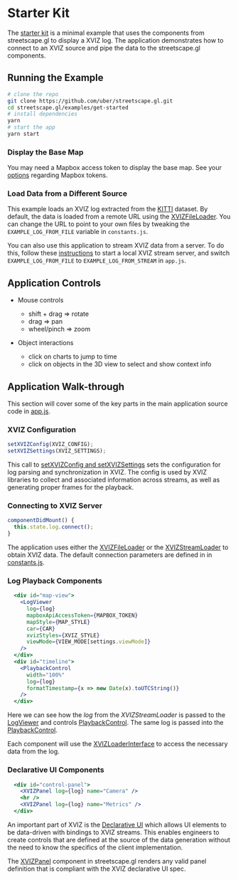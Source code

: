 # Starter Kit

The [starter kit](https://github.com/uber/streetscape.gl/tree/master/examples/get-started) is a minimal example that uses the components from streetscape.gl to display a XVIZ log. The application
demonstrates how to connect to an XVIZ source and pipe the data to the streetscape.gl components.

## Running the Example

```bash
# clone the repo
git clone https://github.com/uber/streetscape.gl.git
cd streetscape.gl/examples/get-started
# install dependencies
yarn
# start the app
yarn start
```

### Display the Base Map

You may need a Mapbox access token to display the base map. See your [options](docs/get-started/mapbox-tokens.md) regarding Mapbox tokens.

### Load Data from a Different Source

This example loads an XVIZ log extracted from the [KITTI](http://www.cvlibs.net/datasets/kitti/) dataset. By default, the data is loaded from a remote URL using the [XVIZFileLoader](docs/api-reference/xviz-file-loader.md). You can change the URL to point to your own files by tweaking the `EXAMPLE_LOG_FROM_FILE` variable in `constants.js`.

You can also use this application to stream XVIZ data from a server. To do this, follow these [instructions]() to start a local XVIZ stream server, and switch `EXAMPLE_LOG_FROM_FILE` to `EXAMPLE_LOG_FROM_STREAM` in `app.js`.


## Application Controls

- Mouse controls

  - shift + drag => rotate
  - drag => pan
  - wheel/pinch => zoom

- Object interactions
  - click on charts to jump to time
  - click on objects in the 3D view to select and show context info


## Application Walk-through

This section will cover some of the key parts in the main application source code in [app.js](https://github.com/uber/streetscape.gl/tree/master/examples/get-started/app.js).

### XVIZ Configuration

```js
setXVIZConfig(XVIZ_CONFIG);
setXVIZSettings(XVIZ_SETTINGS);
```

This call to [setXVIZConfig and setXVIZSettings](https://github.com/uber/xviz/blob/master/docs/api-reference/xviz-configuration.md) sets the configuration for log parsing and synchronization in XVIZ. The config is used by XVIZ libraries to collect and associated information across streams, as well as generating proper frames for the playback.

### Connecting to XVIZ Server

```js
componentDidMount() {
  this.state.log.connect();
}
```

The application uses either the [XVIZFileLoader](docs/api-reference/xviz-file-loader.md) or the [XVIZStreamLoader](/docs/api-reference/xviz-stream-loader.md) to obtain
XVIZ data. The default connection parameters are defined in in [constants.js](https://github.com/uber/streetscape.gl/tree/master/examples/get-started/constants.js).

### Log Playback Components

```jsx
  <div id="map-view">
    <LogViewer
      log={log}
      mapboxApiAccessToken={MAPBOX_TOKEN}
      mapStyle={MAP_STYLE}
      car={CAR}
      xvizStyles={XVIZ_STYLE}
      viewMode={VIEW_MODE[settings.viewMode]}
    />
  </div>
  <div id="timeline">
    <PlaybackControl
      width="100%"
      log={log}
      formatTimestamp={x => new Date(x).toUTCString()}
    />
  </div>
```

Here we can see how the _log_ from the _XVIZStreamLoader_ is passed to the
[LogViewer](/docs/api-reference/log-viewer.md) and controls
[PlaybackControl](/docs/api-reference/playback-control.md). The same log is passed into the
[PlaybackControl](/docs/api-reference/playback-control.md).

Each component will use the [XVIZLoaderInterface](/docs/api-reference/xviz-loader-interface.md) to
access the necessary data from the log.

### Declarative UI Components

```jsx
  <div id="control-panel">
    <XVIZPanel log={log} name="Camera" />
    <hr />
    <XVIZPanel log={log} name="Metrics" />
  </div>
```

An important part of XVIZ is the [Declarative UI](https://github.com/uber/xviz/blob/master/docs/declarative-ui/overview.md) which allows UI elements to be data-driven
with bindings to XVIZ streams. This enables engineers to create controls that are defined at the
source of the data generation without the need to know the specifics of the client implementation.

The [XVIZPanel](/docs/api-reference/xivz-panel.md) component in streetscape.gl renders any valid panel definition that is compliant with the XVIZ declarative UI spec.
